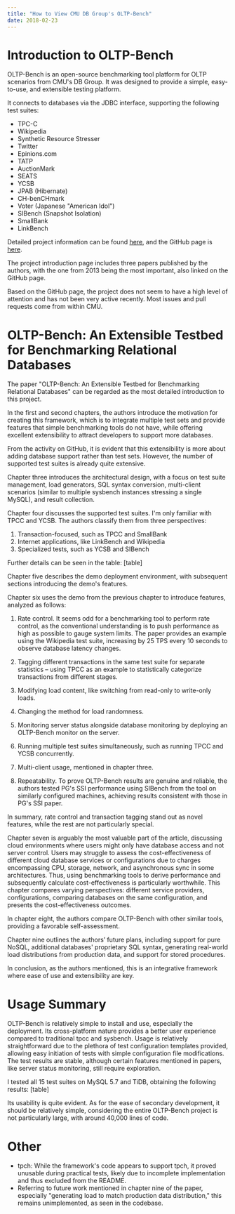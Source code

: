```yaml
---
title: "How to View CMU DB Group's OLTP-Bench"
date: 2018-02-23
---
```


# Introduction to OLTP-Bench

OLTP-Bench is an open-source benchmarking tool platform for OLTP scenarios from CMU's DB Group. It was designed to provide a simple, easy-to-use, and extensible testing platform.

It connects to databases via the JDBC interface, supporting the following test suites:

* TPC-C
* Wikipedia
* Synthetic Resource Stresser
* Twitter
* Epinions.com
* TATP
* AuctionMark
* SEATS
* YCSB
* JPAB (Hibernate)
* CH-benCHmark
* Voter (Japanese "American Idol")
* SIBench (Snapshot Isolation)
* SmallBank
* LinkBench

Detailed project information can be found [here](http://db.cs.cmu.edu/projects/oltp-bench/), and the GitHub page is [here](https://github.com/oltpbenchmark/oltpbench).

The project introduction page includes three papers published by the authors, with the one from 2013 being the most important, also linked on the GitHub page.

Based on the GitHub page, the project does not seem to have a high level of attention and has not been very active recently. Most issues and pull requests come from within CMU.

# OLTP-Bench: An Extensible Testbed for Benchmarking Relational Databases

The paper "OLTP-Bench: An Extensible Testbed for Benchmarking Relational Databases" can be regarded as the most detailed introduction to this project.

In the first and second chapters, the authors introduce the motivation for creating this framework, which is to integrate multiple test sets and provide features that simple benchmarking tools do not have, while offering excellent extensibility to attract developers to support more databases.

From the activity on GitHub, it is evident that this extensibility is more about adding database support rather than test sets. However, the number of supported test suites is already quite extensive.

Chapter three introduces the architectural design, with a focus on test suite management, load generators, SQL syntax conversion, multi-client scenarios (similar to multiple sysbench instances stressing a single MySQL), and result collection.

Chapter four discusses the supported test suites. I'm only familiar with TPCC and YCSB. The authors classify them from three perspectives:

1. Transaction-focused, such as TPCC and SmallBank
2. Internet applications, like LinkBench and Wikipedia
3. Specialized tests, such as YCSB and SIBench

Further details can be seen in the table:
[table]

Chapter five describes the demo deployment environment, with subsequent sections introducing the demo's features.

Chapter six uses the demo from the previous chapter to introduce features, analyzed as follows:

1. Rate control. It seems odd for a benchmarking tool to perform rate control, as the conventional understanding is to push performance as high as possible to gauge system limits. The paper provides an example using the Wikipedia test suite, increasing by 25 TPS every 10 seconds to observe database latency changes.
   
2. Tagging different transactions in the same test suite for separate statistics – using TPCC as an example to statistically categorize transactions from different stages.
   
3. Modifying load content, like switching from read-only to write-only loads.
   
4. Changing the method for load randomness.
   
5. Monitoring server status alongside database monitoring by deploying an OLTP-Bench monitor on the server.
   
6. Running multiple test suites simultaneously, such as running TPCC and YCSB concurrently.
   
7. Multi-client usage, mentioned in chapter three.
   
8. Repeatability. To prove OLTP-Bench results are genuine and reliable, the authors tested PG's SSI performance using SIBench from the tool on similarly configured machines, achieving results consistent with those in PG's SSI paper.

In summary, rate control and transaction tagging stand out as novel features, while the rest are not particularly special.

Chapter seven is arguably the most valuable part of the article, discussing cloud environments where users might only have database access and not server control. Users may struggle to assess the cost-effectiveness of different cloud database services or configurations due to charges encompassing CPU, storage, network, and asynchronous sync in some architectures. Thus, using benchmarking tools to derive performance and subsequently calculate cost-effectiveness is particularly worthwhile. This chapter compares varying perspectives: different service providers, configurations, comparing databases on the same configuration, and presents the cost-effectiveness outcomes.

In chapter eight, the authors compare OLTP-Bench with other similar tools, providing a favorable self-assessment.

Chapter nine outlines the authors’ future plans, including support for pure NoSQL, additional databases' proprietary SQL syntax, generating real-world load distributions from production data, and support for stored procedures.

In conclusion, as the authors mentioned, this is an integrative framework where ease of use and extensibility are key.

# Usage Summary

OLTP-Bench is relatively simple to install and use, especially the deployment. Its cross-platform nature provides a better user experience compared to traditional tpcc and sysbench. Usage is relatively straightforward due to the plethora of test configuration templates provided, allowing easy initiation of tests with simple configuration file modifications. The test results are stable, although certain features mentioned in papers, like server status monitoring, still require exploration.

I tested all 15 test suites on MySQL 5.7 and TiDB, obtaining the following results:
[table]

Its usability is quite evident. As for the ease of secondary development, it should be relatively simple, considering the entire OLTP-Bench project is not particularly large, with around 40,000 lines of code.

# Other

* tpch: While the framework's code appears to support tpch, it proved unusable during practical tests, likely due to incomplete implementation and thus excluded from the README.
* Referring to future work mentioned in chapter nine of the paper, especially "generating load to match production data distribution," this remains unimplemented, as seen in the codebase.